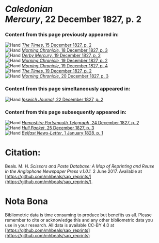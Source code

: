 # *Caledonian Mercury*, 22 December 1827, p. 2  
  
### Content from this page previously appeared in:  
![Hand](http://scissorsandpaste.net/wp-content/uploads/2017/06/smallhandpointer.png) [*The Times*, 15 December 1827, p. 2](https://mhbeals.github.io/sap_html/The-Times/The-Times-15-December-1827-p-2)  
![Hand](http://scissorsandpaste.net/wp-content/uploads/2017/06/smallhandpointer.png) [*Morning Chronicle*, 18 December 1827, p. 3](https://mhbeals.github.io/sap_html/Morning-Chronicle/Morning-Chronicle-18-December-1827-p-3)  
![Hand](http://scissorsandpaste.net/wp-content/uploads/2017/06/smallhandpointer.png) [*Derby Mercury*, 19 December 1827, p. 2](https://mhbeals.github.io/sap_html/Derby-Mercury/Derby-Mercury-19-December-1827-p-2)  
![Hand](http://scissorsandpaste.net/wp-content/uploads/2017/06/smallhandpointer.png) [*Morning Chronicle*, 19 December 1827, p. 2](https://mhbeals.github.io/sap_html/Morning-Chronicle/Morning-Chronicle-19-December-1827-p-2)  
![Hand](http://scissorsandpaste.net/wp-content/uploads/2017/06/smallhandpointer.png) [*Morning Chronicle*, 19 December 1827, p. 4](https://mhbeals.github.io/sap_html/Morning-Chronicle/Morning-Chronicle-19-December-1827-p-4)  
![Hand](http://scissorsandpaste.net/wp-content/uploads/2017/06/smallhandpointer.png) [*The Times*, 19 December 1827, p. 2](https://mhbeals.github.io/sap_html/The-Times/The-Times-19-December-1827-p-2)  
![Hand](http://scissorsandpaste.net/wp-content/uploads/2017/06/smallhandpointer.png) [*Morning Chronicle*, 20 December 1827, p. 3](https://mhbeals.github.io/sap_html/Morning-Chronicle/Morning-Chronicle-20-December-1827-p-3)  
  
### Content from this page simeltaneously appeared in:  
![Hand](http://scissorsandpaste.net/wp-content/uploads/2017/06/smallhandpointer.png) [*Ipswich Journal*, 22 December 1827, p. 2](https://mhbeals.github.io/sap_html/Ipswich-Journal/Ipswich-Journal-22-December-1827-p-2)  
  
### Content from this page subsequently appeared in:  
![Hand](http://scissorsandpaste.net/wp-content/uploads/2017/06/smallhandpointer.png) [*Hampshire Portsmouth Telegraph*, 24 December 1827, p. 2](https://mhbeals.github.io/sap_html/Hampshire-Portsmouth-Telegraph/Hampshire-Portsmouth-Telegraph-24-December-1827-p-2)  
![Hand](http://scissorsandpaste.net/wp-content/uploads/2017/06/smallhandpointer.png) [*Hull Packet*, 25 December 1827, p. 3](https://mhbeals.github.io/sap_html/Hull-Packet/Hull-Packet-25-December-1827-p-3)  
![Hand](http://scissorsandpaste.net/wp-content/uploads/2017/06/smallhandpointer.png) [*Belfast News-Letter*, 1 January 1828, p. 1](https://mhbeals.github.io/sap_html/Belfast-News-Letter/Belfast-News-Letter-1-January-1828-p-1)  


# Citation: 

Beals. M. H. *Scissors and Paste Database: A Map of Reprinting and Reuse in the Anglophone Newspaper Press v.1.0.1.* 2 June 2017. Available at [https://github.com/mhbeals/sap_reprints/](https://github.com/mhbeals/sap_reprints/). 

# Nota Bona

Bibliometric data is time consuming to produce but benefits us all. Please remember to cite or acknowledge this and any other bibliometric data you use in your research. All data is available CC-BY 4.0 at [https://github.com/mhbeals/sap_reprints](https://github.com/mhbeals/sap_reprints)